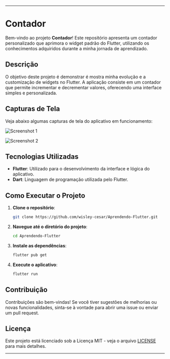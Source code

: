 
---

# Contador

Bem-vindo ao projeto **Contador**! Este repositório apresenta um contador personalizado que aprimora o widget padrão do Flutter, utilizando os conhecimentos adquiridos durante a minha jornada de aprendizado.

## Descrição

O objetivo deste projeto é demonstrar é mostra minha evolução e a customização de widgets no Flutter. A aplicação consiste em um contador que permite incrementar e decrementar valores, oferecendo uma interface simples e personalizada.

## Capturas de Tela

Veja abaixo algumas capturas de tela do aplicativo em funcionamento:

![Screenshot 1](https://github.com/wisley-cesar/Aprendendo-Flutter/assets/116464094/707821bf-8224-43e2-9018-fa5d3f0581f5)

![Screenshot 2](https://github.com/wisley-cesar/Aprendendo-Flutter/assets/116464094/7ddebea0-ed8c-46d6-831e-1176e8484d54)

## Tecnologias Utilizadas

- **Flutter**: Utilizado para o desenvolvimento da interface e lógica do aplicativo.
- **Dart**: Linguagem de programação utilizada pelo Flutter.

## Como Executar o Projeto

1. **Clone o repositório**:
   ```sh
   git clone https://github.com/wisley-cesar/Aprendendo-Flutter.git
   ```
2. **Navegue até o diretório do projeto**:
   ```sh
   cd Aprendendo-Flutter
   ```
3. **Instale as dependências**:
   ```sh
   flutter pub get
   ```
4. **Execute o aplicativo**:
   ```sh
   flutter run
   ```

## Contribuição

Contribuições são bem-vindas! Se você tiver sugestões de melhorias ou novas funcionalidades, sinta-se à vontade para abrir uma issue ou enviar um pull request.

## Licença

Este projeto está licenciado sob a Licença MIT - veja o arquivo [LICENSE](LICENSE) para mais detalhes.

---
